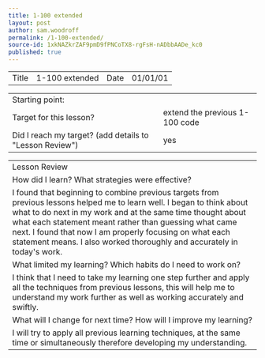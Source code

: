 ```yaml
---
title: 1-100 extended
layout: post
author: sam.woodroff
permalink: /1-100-extended/
source-id: 1xkNAZkrZAF9pmD9fPNCoTX8-rgFsH-nADbbAADe_kc0
published: true
---
```

<table>
  <tr>
    <td>Title</td>
    <td>1-100 extended </td>
    <td>Date</td>
    <td>01/01/01</td>
  </tr>
</table>


<table>
  <tr>
    <td>Starting point:</td>
    <td></td>
  </tr>
  <tr>
    <td>Target for this lesson?</td>
    <td>extend the previous 1-100 code</td>
  </tr>
  <tr>
    <td>Did I reach my target? 
(add details to "Lesson Review")</td>
    <td>yes </td>
  </tr>
</table>


<table>
  <tr>
    <td>Lesson Review</td>
  </tr>
  <tr>
    <td>How did I learn? What strategies were effective? </td>
  </tr>
  <tr>
    <td>I found that beginning to combine previous targets from previous lessons helped me to learn well. I began to think about what to do next in my work and at the same time thought about what each statement meant rather than guessing what came next. I found that now I am properly focusing on what each statement means. I also worked thoroughly and accurately in today's work.</td>
  </tr>
  <tr>
    <td>What limited my learning? Which habits do I need to work on? </td>
  </tr>
  <tr>
    <td>I think that I need to take my learning one step further and apply all the techniques from previous lessons, this will help me to understand my work further as well as working accurately and swiftly.</td>
  </tr>
  <tr>
    <td>What will I change for next time? How will I improve my learning?</td>
  </tr>
  <tr>
    <td>I will try to apply all previous learning techniques, at the same time or simultaneously therefore developing my understanding.</td>
  </tr>
</table>


